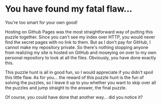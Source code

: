 # You have found my fatal flaw...

You're too smart for your own good!

Hosting on Github Pages was the most straightforward way of putting this puzzle together.
Since you can't see my index over HTTP, you would never find the secret pages with no link to them.
But as I don't pay for GitHub, I cannot make my repository private.
So there's nothing stopping anyone from realizing my site is hosted on GitHub and moseying on over to my own personal repository to look at all the files.
Obviously, you have done exactly this.

This puzzle hunt is all in good fun, so I would appreciate if you didn't spoil this little flaw.
As for you... the reward of this puzzle hunt is the fun of solving the puzzles, so I leave it up to you whether you want to skip over all the puzzles and jump straight to the answer, the final puzzle.

Of course, you could have done that another way... did you notice it?
